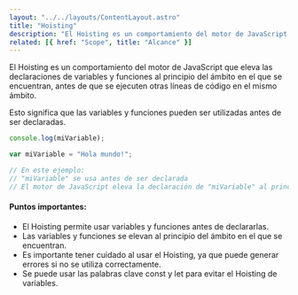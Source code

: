 ```yaml
---
layout: "../../layouts/ContentLayout.astro"
title: "Hoisting"
description: "El Hoisting es un comportamiento del motor de JavaScript que eleva las declaraciones de variables y funciones."
related: [{ href: "Scope", title: "Alcance" }]
---
```


El Hoisting es un comportamiento del motor de JavaScript que eleva las declaraciones de variables y funciones al principio del ámbito en el que se encuentran, antes de que se ejecuten otras líneas de código en el mismo ámbito.

Esto significa que las variables y funciones pueden ser utilizadas antes de ser declaradas.

```js
console.log(miVariable);

var miVariable = "Hola mundo!";

// En este ejemplo:
// "miVariable" se usa antes de ser declarada
// El motor de JavaScript eleva la declaración de "miVariable" al principio del ámbito
```

#### Puntos importantes:

- El Hoisting permite usar variables y funciones antes de declararlas.
- Las variables y funciones se elevan al principio del ámbito en el que se encuentran.
- Es importante tener cuidado al usar el Hoisting, ya que puede generar errores si no se utiliza correctamente.
- Se puede usar las palabras clave <span class="txt-blue">const y let</span> para evitar el Hoisting de variables.
